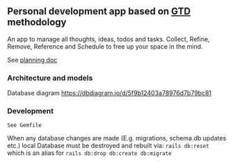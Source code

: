 ## Personal development app based on [GTD](https://gettingthingsdone.com/what-is-gtd/) methodology
An app to manage all thoughts, ideas, todos and tasks. Collect, Refine, Remove, Reference and Schedule to free up your space in the mind.

See [planning doc](https://docs.google.com/document/d/1RIufe3PNcNIkB4iJLFXdbU5d5Q76CMfuOXUahPPNdKc/edit?ts=5f946899#)

### Architecture and models
Database diagram https://dbdiagram.io/d/5f9b12403a78976d7b79bc81

### Development
	See Gemfile 

When any database changes are made (E.g. migrations, schema.db updates etc.) local Database must be destroyed and rebuilt via: 
`rails db:reset` which is an alias for `rails db:drop db:create db:migrate`